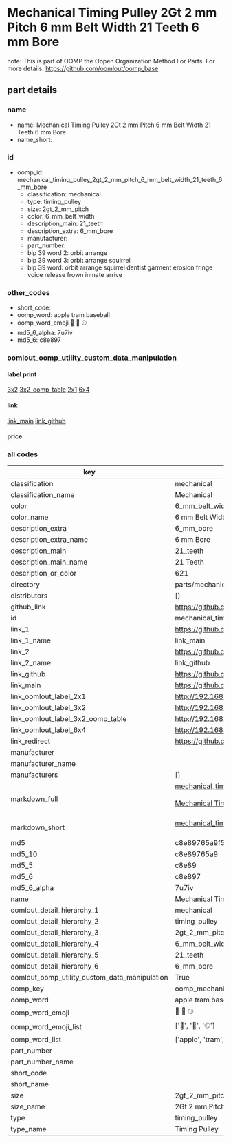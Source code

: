 # Mechanical Timing Pulley 2Gt 2 mm Pitch 6 mm Belt Width 21 Teeth 6 mm Bore  

note: This is part of OOMP the Oopen Organization Method For Parts. For more details: https://github.com/oomlout/oomp_base

##  part details
  







### name
* name: Mechanical Timing Pulley 2Gt 2 mm Pitch 6 mm Belt Width 21 Teeth 6 mm Bore
* name_short: 
### id
* oomp_id: mechanical_timing_pulley_2gt_2_mm_pitch_6_mm_belt_width_21_teeth_6_mm_bore
  * classification: mechanical
  * type: timing_pulley
  * size: 2gt_2_mm_pitch
  * color: 6_mm_belt_width
  * description_main: 21_teeth
  * description_extra: 6_mm_bore
  * manufacturer: 
  * part_number: 
  * bip 39 word 2: orbit arrange
  * bip 39 word 3: orbit arrange squirrel
  * bip 39 word: orbit arrange squirrel dentist garment erosion fringe voice release frown inmate arrive

### other_codes
* short_code: 
* oomp_word: apple tram baseball
* oomp_word_emoji :apple: :tram: :baseball:
* md5_6_alpha: 7u7iv
* md5_6: c8e897






### oomlout_oomp_utility_custom_data_manipulation
#### label print
[3x2](http://192.168.1.245:1112/?label=oomp%207u7iv)
[3x2_oomp_table](http://192.168.1.108:1112/?label=oomp%207u7iv)
[2x1](http://192.168.1.242:1112/?label=oomp%207u7iv)
[6x4](http://192.168.1.55:1112/?label=oomp%207u7iv)    

#### link

[link_main](https://github.com/oomlout/oomlout_oomp_version_1_messy/tree/main/parts/mechanical_timing_pulley_2gt_2_mm_pitch_6_mm_belt_width_21_teeth_6_mm_bore) [link_github](https://github.com/oomlout/oomlout_oomp_version_1_messy/tree/main/parts/mechanical_timing_pulley_2gt_2_mm_pitch_6_mm_belt_width_21_teeth_6_mm_bore)                             

#### price







### all codes 
| key | value |  
| --- | --- |  
| classification | mechanical |  
| classification_name | Mechanical |  
| color | 6_mm_belt_width |  
| color_name | 6 mm Belt Width |  
| description_extra | 6_mm_bore |  
| description_extra_name | 6 mm Bore |  
| description_main | 21_teeth |  
| description_main_name | 21 Teeth |  
| description_or_color | 621 |  
| directory | parts/mechanical_timing_pulley_2gt_2_mm_pitch_6_mm_belt_width_21_teeth_6_mm_bore |  
| distributors | [] |  
| github_link | https://github.com/oomlout/oomlout_oomp_part_src/tree/main/parts/mechanical_timing_pulley_2gt_2_mm_pitch_6_mm_belt_width_21_teeth_6_mm_bore |  
| id | mechanical_timing_pulley_2gt_2_mm_pitch_6_mm_belt_width_21_teeth_6_mm_bore |  
| link_1 | https://github.com/oomlout/oomlout_oomp_version_1_messy/tree/main/parts/mechanical_timing_pulley_2gt_2_mm_pitch_6_mm_belt_width_21_teeth_6_mm_bore |  
| link_1_name | link_main |  
| link_2 | https://github.com/oomlout/oomlout_oomp_version_1_messy/tree/main/parts/mechanical_timing_pulley_2gt_2_mm_pitch_6_mm_belt_width_21_teeth_6_mm_bore |  
| link_2_name | link_github |  
| link_github | https://github.com/oomlout/oomlout_oomp_version_1_messy/tree/main/parts/mechanical_timing_pulley_2gt_2_mm_pitch_6_mm_belt_width_21_teeth_6_mm_bore |  
| link_main | https://github.com/oomlout/oomlout_oomp_version_1_messy/tree/main/parts/mechanical_timing_pulley_2gt_2_mm_pitch_6_mm_belt_width_21_teeth_6_mm_bore |  
| link_oomlout_label_2x1 | http://192.168.1.242:1112/?label=oomp%207u7iv |  
| link_oomlout_label_3x2 | http://192.168.1.245:1112/?label=oomp%207u7iv |  
| link_oomlout_label_3x2_oomp_table | http://192.168.1.108:1112/?label=oomp%207u7iv |  
| link_oomlout_label_6x4 | http://192.168.1.55:1112/?label=oomp%207u7iv |  
| link_redirect | https://github.com/oomlout/oomlout_oomp_version_1_messy/tree/main/parts/mechanical_timing_pulley_2gt_2_mm_pitch_6_mm_belt_width_21_teeth_6_mm_bore |  
| manufacturer |  |  
| manufacturer_name |  |  
| manufacturers | [] |  
| markdown_full | [mechanical_timing_pulley_2gt_2_mm_pitch_6_mm_belt_width_21_teeth_6_mm_bore](none)<br>[](none)<br>[Mechanical Timing Pulley 2Gt 2 Mm Pitch 6 Mm Belt Width 21 Teeth 6 Mm Bore](none)<br><br> |  
| markdown_short | [mechanical_timing_pulley_2gt_2_mm_pitch_6_mm_belt_width_21_teeth_6_mm_bore](none)<br><br> |  
| md5 | c8e89765a9f56ba132aff3a9a74314df |  
| md5_10 | c8e89765a9 |  
| md5_5 | c8e89 |  
| md5_6 | c8e897 |  
| md5_6_alpha | 7u7iv |  
| name | Mechanical Timing Pulley 2Gt 2 mm Pitch 6 mm Belt Width 21 Teeth 6 mm Bore |  
| oomlout_detail_hierarchy_1 | mechanical |  
| oomlout_detail_hierarchy_2 | timing_pulley |  
| oomlout_detail_hierarchy_3 | 2gt_2_mm_pitch |  
| oomlout_detail_hierarchy_4 | 6_mm_belt_width |  
| oomlout_detail_hierarchy_5 | 21_teeth |  
| oomlout_detail_hierarchy_6 | 6_mm_bore |  
| oomlout_oomp_utility_custom_data_manipulation | True |  
| oomp_key | oomp_mechanical_timing_pulley_2gt_2_mm_pitch_6_mm_belt_width_21_teeth_6_mm_bore |  
| oomp_word | apple tram baseball |  
| oomp_word_emoji | :apple: :tram: :baseball: |  
| oomp_word_emoji_list | [':apple:', ':tram:', ':baseball:'] |  
| oomp_word_list | ['apple', 'tram', 'baseball'] |  
| part_number |  |  
| part_number_name |  |  
| short_code |  |  
| short_name |  |  
| size | 2gt_2_mm_pitch |  
| size_name | 2Gt 2 mm Pitch |  
| type | timing_pulley |  
| type_name | Timing Pulley |  
